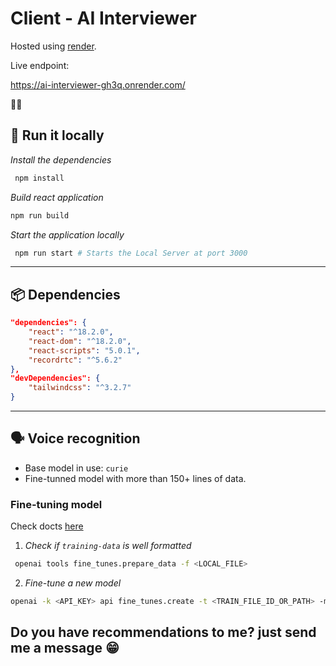 # Client - AI Interviewer

Hosted using [render](https://render.com/).

Live endpoint:

https://ai-interviewer-gh3q.onrender.com/

🧙‍♂️

## 🚂 Run it locally

_Install the dependencies_

```bash
 npm install
```

_Build react application_

```bash
npm run build
```

_Start the application locally_

```bash
 npm run start # Starts the Local Server at port 3000
```

---

## 📦 Dependencies

```json
"dependencies": {
    "react": "^18.2.0",
    "react-dom": "^18.2.0",
    "react-scripts": "5.0.1",
    "recordrtc": "^5.6.2"
},
"devDependencies": {
    "tailwindcss": "^3.2.7"
}
```

---

## 🗣️ Voice recognition

- Base model in use: `curie`
- Fine-tunned model with more than 150+ lines of data.

### Fine-tuning model

Check docts [here](https://platform.openai.com/docs/guides/fine-tuning/create-a-fine-tuned-model)

1. _Check if `training-data` is well formatted_

```bash
 openai tools fine_tunes.prepare_data -f <LOCAL_FILE>
```

2. _Fine-tune a new model_

```bash
openai -k <API_KEY> api fine_tunes.create -t <TRAIN_FILE_ID_OR_PATH> -m <BASE_MODEL> --suffix "custom model name"
```

## Do you have recommendations to me? just send me a message 😁
